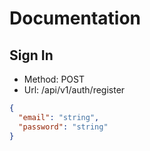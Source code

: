 # Documentation

## Sign In

- Method: POST
- Url: /api/v1/auth/register

```json
{
  "email": "string",
  "password": "string"
}
```
